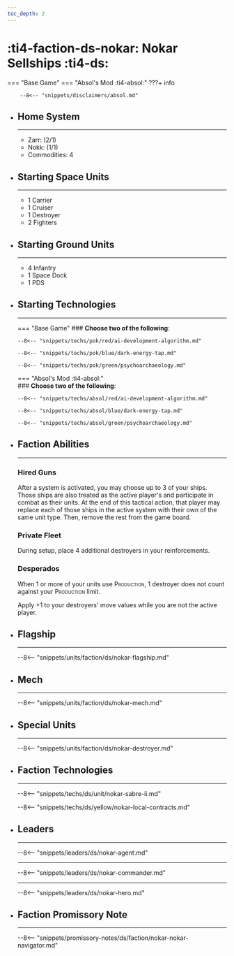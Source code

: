 ```yaml
---
toc_depth: 2
---
```


# :ti4-faction-ds-nokar: Nokar Sellships :ti4-ds:
=== "Base Game"
=== "Absol's Mod :ti4-absol:" 
    ???+ info

        --8<-- "snippets/disclaimers/absol.md"

<div class="grid cards" markdown>

-   ## __Home System__

    ---

    * Zarr: (2/1)
    * Nokk: (1/1)
    * Commodities: 4

</div>

<div class="grid cards" markdown>

-   ## __Starting Space Units__

    ---

    * 1 Carrier
    * 1 Cruiser
    * 1 Destroyer
    * 2 Fighters

-   ## __Starting Ground Units__

    ---

    * 4 Infantry
    * 1 Space Dock
    * 1 PDS

-   ## __Starting Technologies__

    ---
    === "Base Game"
        ### **Choose two of the following**:

        --8<-- "snippets/techs/pok/red/ai-development-algorithm.md"

        --8<-- "snippets/techs/pok/blue/dark-energy-tap.md"

        --8<-- "snippets/techs/pok/green/psychoarchaeology.md"

    === "Absol's Mod :ti4-absol:"  
        ### **Choose two of the following**:

        --8<-- "snippets/techs/absol/red/ai-development-algorithm.md"

        --8<-- "snippets/techs/absol/blue/dark-energy-tap.md"

        --8<-- "snippets/techs/absol/green/psychoarchaeology.md"

-   ## __Faction Abilities__

    ---
    ### **Hired Guns**
    
    After a system is activated, you may choose up to 3 of your ships. 
    Those ships are also treated as the active player's and participate in combat as their units. 
    At the end of this tactical action, that player may replace each of those ships in the active system with their own of the same unit type. 
    Then, remove the rest from the game board.

    ### **Private Fleet**
    
    During setup, place 4 additional destroyers in your reinforcements.

    ### **Desperados**
    
    When 1 or more of your units use <span style="font-variant:small-caps;">Production</span>, 1 destroyer does not count against your <span style="font-variant:small-caps;">Production</span> limit. 
    
    Apply +1 to your destroyers' move values while you are not the active player.

-   ## __Flagship__

    ---
    --8<-- "snippets/units/faction/ds/nokar-flagship.md"

-   ## __Mech__

    ---
    --8<-- "snippets/units/faction/ds/nokar-mech.md"

</div>

<div class="grid cards" markdown>

-   ## __Special Units__

    ---
    --8<-- "snippets/units/faction/ds/nokar-destroyer.md"

</div>

<div class="grid cards" markdown>

-   ## __Faction Technologies__

    ---

    --8<-- "snippets/techs/ds/unit/nokar-sabre-ii.md"

    --8<-- "snippets/techs/ds/yellow/nokar-local-contracts.md"


-   ## __Leaders__

    ---
    
    --8<-- "snippets/leaders/ds/nokar-agent.md"

    ---

    --8<-- "snippets/leaders/ds/nokar-commander.md"

    ---

    --8<-- "snippets/leaders/ds/nokar-hero.md"

-   ## __Faction Promissory Note__

    ---
    --8<-- "snippets/promissory-notes/ds/faction/nokar-nokar-navigator.md"

</div>